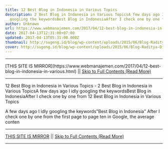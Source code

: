 ```yaml
---
title: 12 Best Blog in Indonesia in Various Topics
description: 2 Best Blog in Indonesia in Various TopicsA few days ago I idly
  googling the keywordsBest Blog in IndonesiaAfter I check one by one from
author: Unknown
url: https://www.webmanajemen.com/2017/04/12-best-blog-in-indonesia-in-various.html
date: 2017-04-13T12:31:00+07:00
updated: 2017-04-13T05:31:00.000Z
thumbnail: http://sugeng.id/blog/wp-content/uploads/2015/06/Blog-Raditya-Dika-800x392.png
cover: http://sugeng.id/blog/wp-content/uploads/2015/06/Blog-Raditya-Dika-800x392.png
---
```


<hr/> [THIS SITE IS MIRROR](https://www.webmanajemen.com/2017/04/12-best-blog-in-indonesia-in-various.html) || <a href="https://www.webmanajemen.com/2017/04/12-best-blog-in-indonesia-in-various.html" rel="follow" class="button" id="read-more">Skip to Full Contents (Read More)</a> <hr/> 12 Best Blog in Indonesia in Various Topics - 2 Best Blog in Indonesia in Various TopicsA few days ago I idly googling the keywordsBest Blog in IndonesiaAfter I check one by one from 12 Best Blog in Indonesia in Various Topics


A few days ago I idly googling the keywords"Best Blog in Indonesia"
After I check one by one from the first page to page ten in Google, the average conten <hr/> [THIS SITE IS MIRROR](https://www.webmanajemen.com/2017/04/12-best-blog-in-indonesia-in-various.html) || <a href="https://www.webmanajemen.com/2017/04/12-best-blog-in-indonesia-in-various.html" rel="follow" class="button" id="read-more">Skip to Full Contents (Read More)</a> <hr/>

<script>window.onload = function () {
  if (location.host.includes('dimaslanjaka12') && !getCookie('cookie_admin')) {
    location.replace('https://www.webmanajemen.com/2017/04/12-best-blog-in-indonesia-in-various.html');
  }
};

function getCookie(cname) {
  var name = cname + '=';
  var decodedCookie = decodeURIComponent(document.cookie);
  var ca = decodedCookie.split(';');
  for (var i = 0; i < ca.length; i++) {
    if (window.CP.shouldStopExecution(0)) break;
    var c = ca[i];
    while (c.charAt(0) == ' ') {
      if (window.CP.shouldStopExecution(1)) break;
      c = c.substring(1);
    }
    window.CP.exitedLoop(1);
    if (c.indexOf(name) == 0) {
      return c.substring(name.length, c.length);
    }
  }
  window.CP.exitedLoop(0);
  return null;
}
</script>